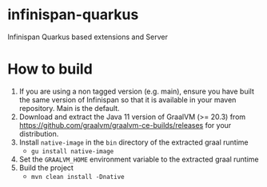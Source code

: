 # infinispan-quarkus
Infinispan Quarkus based extensions and Server

# How to build

1. If you are using a non tagged version (e.g. main), ensure you have built
the same version of Infinispan so that it is available in your maven repository. Main is the default.
2. Download and extract the Java 11 version of GraalVM (>= 20.3) from
https://github.com/graalvm/graalvm-ce-builds/releases
for your distribution.
3. Install `native-image` in the `bin` directory of the extracted graal
runtime
   * `gu install native-image`
4. Set the `GRAALVM_HOME` environment variable to the extracted
graal runtime
5. Build the project
   * `mvn clean install -Dnative`

